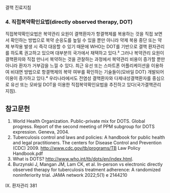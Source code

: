 결핵 진료지침

### 4. 직접복약확인요법(directly observed therapy, DOT)
직접복약확인요법은 복약관리 요원이 결핵환자가 항결핵제를 복용하는 것을 직접 보면서 확인하는 방법으로 복약 순응도를 높일 수 있을 뿐만 아니라 약제 복용 중단 또는 약제 부작용 발생 시 즉각 대응할 수 있기 때문에 WHO는 DOT를 기반으로 결핵 환자관리를 하도록 권고하고 있으며 대부분의 국가에서 채택하고 있다.³ 그러나 복약관리 요원이 결핵환자와 직접 만나서 복약하는 것을 관찰하는 과정에서 복약관리 비용이 증가할 뿐만 아니라 환자가 거부감을 느낄 수 있다. 최근 유선 또는 스마트폰 어플리케이션을 이용하여 비대면 방법으로 항결핵제의 복약 여부를 확인하는 기술들이(모바일 DOT) 개발되어 이용이 증가하고 있다.⁴
우리나라에서도 전염성 결핵환자와 다제내성결핵환자를 중심으로 유선 또는 모바일 DOT을 이용한 직접복약확인요법을 추진하고 있다(국가결핵관리 지침).

## 참고문헌
1. World Health Organization. Public-private mix for DOTS. Global progress. Report of the second meeting of PPM subgroup for DOTS expression. Geneva, 2004.
2. Tuberculosis control and laws and policies: A handbook for public health and legal practitioners. The centers for Disease Control and Prevention (CDC) 2009. http://www.cdc.gov/tb/programs/TB Law Policy Handbook.pdf
3. What is DOTS? http://www.who.int/tb/dots/en/index.html.
4. Burzynski J, Mangan JM, Lam CK, et al. In-person vs electronic directly observed therapy for tuberculosis treatment adherence: A randomized noninferiority trial. JAMA network 2022;5(1) e 2144210

IX. 환자관리 <PAGE>381